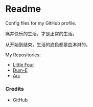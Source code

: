 # Readme
Config files for my GitHub profile.

痛并快乐的生活，才是正常的生活。

从开始到结束，生活的底色都是血淋淋的。

My Repositories:
- [Little Four](https://github.com/hcpty/little-four)
- [Dum-E](https://github.com/hcpty/dum-e)
- [Arc](https://github.com/hcpty/arc)

### Credits
- GitHub
